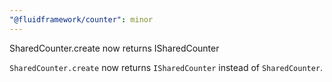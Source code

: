 ```yaml
---
"@fluidframework/counter": minor
---
```


SharedCounter.create now returns ISharedCounter

`SharedCounter.create` now returns `ISharedCounter` instead of `SharedCounter`.
